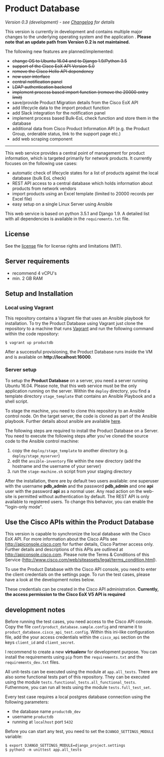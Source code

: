 
# Product Database

*Version 0.3 (development) - see [Changelog](CHANGELOG.md) for details*

This version is currently in development and contains multiple major changes to the underlying operating system and the
application . **Please note that an update path from Version 0.2 is not maintained.**

The following new features are planned/implemented:

* ~~change OS to Ubuntu 16.04 and to Django 1.9/Python 3.5~~
* ~~support of the Cisco EoX API Version 5.0~~
* ~~remove the Cisco Hello API dependency~~
* ~~new user interface~~
* ~~central notification panel~~
* ~~LDAP authentication backend~~
* ~~implement process based import function (remove the 20000 entry limit)~~
* save/provide Product Migration details from the Cisco EoX API
* add lifecycle data to the import product function
* add Slack integration for the notification panel
* implement process based Bulk-EoL check function and store them in the database
* additional data from Cisco Product Information API (e.g. the Product Group, orderable status, link to the support page etc.)
* add web scraping component

----

This web service provides a central point of management for product information, which is targeted primarily
for network products. It currently focuses on the following use cases:

* automatic check of lifecycle states for a list of products against the local database (bulk EoL check)
* REST API access to a central database which holds information about products from network vendors
* import products using an Excel template (limited to 20000 records per Excel file)
* easy setup on a single Linux Server using Ansible

This web service is based on python 3.5.1 and Django 1.9. A detailed list with all dependencies is available in the
`requirements.txt` file.

## License

See the [license](LICENSE.md) file for license rights and limitations (MIT).

## Server requirements

* recommend 4 vCPU's
* min. 2 GB RAM

## Setup and Installation

### Local using Vagrant

This repository contains a Vagrant file that uses an Ansible playbook for installation. To try the Product Database
using Vagrant just clone the repository to a machine that runs [Vagrant](https://www.vagrantup.com/) and run the
following command within the code repository:

    $ vagrant up productdb

After a successful provisioning, the Product Database runs inside the VM and is available on **http://localhost:16000**.

### Server setup

To setup the **Product Database** on a server, you need a server running Ubuntu 16.04. Please note, that this web
service must be the only application running on the server. Within the `deploy` directory, you find a template directory
`stage_template` that contains an Ansible Playbook and a shell script.

To stage the machine, you need to clone this repository to an Ansible control node. On the target server, the code is
cloned as part of the Ansible playbook. Further details about ansible are available
[here](https://www.ansible.com/how-ansible-works).

The following steps are required to install the Product Database on a Server. You need to execute the following steps
after you've cloned the source code to the Ansible control machine:

 1. copy the `deploy/stage_template` to another directory (e.g. `deploy/stage_myserver`)
 2. edit the `ansible-inventory` file within the new directory (add the hostname and the username of your server)
 3. run the `stage-machine.sh` script from your staging directory

After the installation, there are by default two users available: one superuser with the username **pdb_admin** and the
password **pdb_admin** and one **api** user with the password **api** as a normal user.
Any read action on the web-site is permitted without authentication by default. The REST API is only available to registered
users. To change this behavior, you can enable the "login-only
mode".

## Use the Cisco APIs within the Product Database

This version is capable to synchronize the local database with the Cisco EoX API. For more information about the Cisco
APIs see http://apiconsole.cisco.com for further details, Cisco Partner access only. Further details and descriptions
of this APIs are outlined at http://apiconsole.cisco.com. Please note the Terms & Conditions of this Service
(http://www.cisco.com/web/siteassets/legal/terms_condition.html).

To use the Product Database with the Cisco API console, you need to enter the client credentials on the settings page.
To run the test cases, please have a look at the development notes below.

These credentials can be created in the Cisco API administration. **Currently, the access permission to the
 Cisco EoX V5 API is required**

## development notes

Before running the test cases, you need access to the Cisco API console. Copy the file `conf/product_database.sample.config`
and rename it to `product_database.cisco_api_test.config`. Within this ini-like configuration file, add the your access
credentials within the `cisco_api` section on the keys `client_id` and `client_secret`.

I recommend to create a new **virtualenv** for development purpose. You can install the requirements using `pip` from the
`requirements.txt` and the `requirements_dev.txt` files.

All unit-tests can be executed using the module at `app.all_tests`. There are also some functional tests part of
this repository. They can be executed using the module `tests.functional_tests.all_functional_tests`. Futhermore, you
can run all tests using the module `tests.full_test_set`.

Every test case requires a local postgres database connection using the following parameters:

* the database name `productdb_dev`
* username `productdb`
* running at `localhost` port `5432`

Before you can start any test, you need to set the `DJANGO_SETTINGS_MODULE` variable:

```
$ export DJANGO_SETTINGS_MODULE=django_project.settings
$ python3 -m unittest app.all_tests
```
